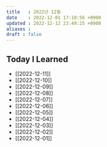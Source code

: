 ```yaml
---
title   : 2022년 12월 
date    : 2022-12-01 17:10:56 +0900
updated : 2022-12-12 23:49:25 +0900
aliases : 
draft : false
---
```

## Today I Learned
- [[2022-12-11]]
- [[2022-12-10]]
- [[2022-12-09]]
- [[2022-12-08]]
- [[2022-12-07]]
- [[2022-12-06]]
- [[2022-12-05]]
- [[2022-12-04]] 
- [[2022-12-03]]
- [[2022-12-02]]
- [[2022-12-01]]







